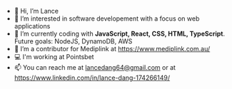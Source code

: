 - 👋 Hi, I’m Lance
- 👀 I’m interested in software developement with a focus on web applications
- 🌱 I’m currently coding with <strong>JavaScript, React, CSS, HTML, TypeScript</strong>. Future goals: NodeJS, DynamoDB, AWS
- 💞️ I’m a contributor for Mediplink at https://www.mediplink.com.au/
- 💻 I'm working at Pointsbet
- 📫 You can reach me at lancedang64@gmail.com or at https://www.linkedin.com/in/lance-dang-174266149/

<!---
lancedang64/lancedang64 is a ✨ special ✨ repository because its `README.md` (this file) appears on your GitHub profile.
You can click the Preview link to take a look at your changes.
--->
